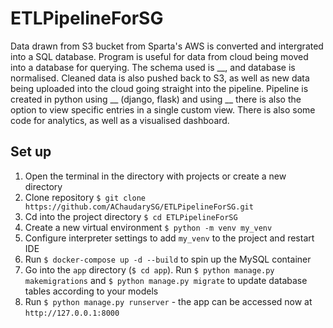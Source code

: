 # ETLPipelineForSG
Data drawn from S3 bucket from Sparta's AWS is converted and intergrated into a SQL database. Program is useful for data from cloud being moved into a database for querying. The schema used is __, and database is normalised. Cleaned data is also pushed back to S3, as well as new data being uploaded into the cloud going straight into the pipeline.
Pipeline is created in python using __ (django, flask) and using __ there is also the option to view specific entries in a single custom view. 
There is also some code for analytics, as well as a visualised dashboard.

## Set up
1. Open the terminal in the directory with projects or create a new directory
2. Clone repository `$ git clone https://github.com/AChaudarySG/ETLPipelineForSG.git`
3. Cd into the project directory `$ cd ETLPipelineForSG`
4. Create a new virtual environment `$ python -m venv my_venv`
5. Configure interpreter settings to add `my_venv` to the project and restart IDE
6. Run `$ docker-compose up -d --build` to spin up the MySQL container
7. Go into the `app` directory (`$ cd app`). Run `$ python manage.py makemigrations` and `$ python manage.py migrate` to update database tables according to your models
8. Run `$ python manage.py runserver` - the app can be accessed now at `http://127.0.0.1:8000`